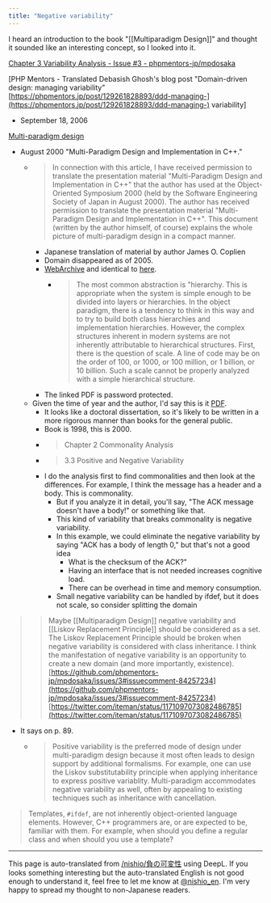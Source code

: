 ```yaml
---
title: "Negative variability"
---
```


I heard an introduction to the book "[[Multiparadigm Design]]" and thought it sounded like an interesting concept, so I looked into it.

[Chapter 3 Variability Analysis - Issue #3 - phpmentors-jp/mpdosaka](https://github.com/phpmentors-jp/mpdosaka/issues/3)

[PHP Mentors - Translated Debasish Ghosh's blog post "Domain-driven design: managing variability" [https://phpmentors.jp/post/129261828893/ddd-managing-](https://phpmentors.jp/post/129261828893/ddd-managing-) variability]
- September 18, 2006

[Multi-paradigm design](https://www.ogis-ri.co.jp/otc/hiroba/technical/MPD/)
- August 2000 "Multi-Paradigm Design and Implementation in C++."
    - > In connection with this article, I have received permission to translate the presentation material "Multi-Paradigm Design and Implementation in C++" that the author has used at the Object-Oriented Symposium 2000 (held by the Software Engineering Society of Japan in August 2000). The author has received permission to translate the presentation material "Multi-Paradigm Design and Implementation in C++". This document (written by the author himself, of course) explains the whole picture of multi-paradigm design in a compact manner.
        - Japanese translation of material by author James O. Coplien
        - Domain disappeared as of 2005.
        - [WebArchive](https://web.archive.org/web/20020910055641/http://www.rcnchicago.com/~jcoplien/Nippon/MPD/ThesisIntroduction_jpn.html) and identical to [here](https://sites.google.com/a/gertrudandcope.com/info/Publications/Mpd/ThesisIntroduction-jpn).
            - > The most common abstraction is "hierarchy. This is appropriate when the system is simple enough to be divided into layers or hierarchies. In the object paradigm, there is a tendency to think in this way and to try to build both class hierarchies and implementation hierarchies. However, the complex structures inherent in modern systems are not inherently attributable to hierarchical structures. First, there is the question of scale. A line of code may be on the order of 100, or 1000, or 100 million, or 1 billion, or 10 billion. Such a scale cannot be properly analyzed with a simple hierarchical structure.
        - The linked PDF is password protected.
    - Given the time of year and the author, I'd say this is it [PDF](https://citeseerx.ist.psu.edu/viewdoc/download?doi=10.1.1.84.7630&rep=rep1&type=pdf).
        - It looks like a doctoral dissertation, so it's likely to be written in a more rigorous manner than books for the general public.
        - Book is 1998, this is 2000.
        - > Chapter 2 Commonality Analysis
        - > 3.3 Positive and Negative Variability
        - I do the analysis first to find commonalities and then look at the differences. For example, I think the message has a header and a body. This is commonality.
            - But if you analyze it in detail, you'll say, "The ACK message doesn't have a body!" or something like that.
            - This kind of variability that breaks commonality is negative variability.
            - In this example, we could eliminate the negative variability by saying "ACK has a body of length 0," but that's not a good idea
                - What is the checksum of the ACK?"
                - Having an interface that is not needed increases cognitive load.
                - There can be overhead in time and memory consumption.
            - Small negative variability can be handled by ifdef, but it does not scale, so consider splitting the domain

> > Maybe [[Multiparadigm Design]] negative variability and [[Liskov Replacement Principle]] should be considered as a set. The Liskov Replacement Principle should be broken when negative variability is considered with class inheritance.
> I think the manifestation of negative variability is an opportunity to create a new domain (and more importantly, existence). [https://github.com/phpmentors-jp/mpdosaka/issues/3#issuecomment-84257234](https://github.com/phpmentors-jp/mpdosaka/issues/3#issuecomment-84257234)
[https://twitter.com/iteman/status/1171097073082486785](https://twitter.com/iteman/status/1171097073082486785)
- It says on p. 89.
    - > Positive variability is the preferred mode of design under multi-paradigm design because it most often leads to design support by additional formalisms. For example, one can use the Liskov substitutability principle when applying inheritance to express positive variablity. Multi-paradigm accommodates negative variability as well, often by appealing to existing techniques such as inheritance with cancellation.

> Templates, `#ifdef`, are not inherently object-oriented language elements. However, C++ programmers are, or are expected to be, familiar with them. For example, when should you define a regular class and when should you use a template?

---
This page is auto-translated from [/nishio/負の可変性](https://scrapbox.io/nishio/負の可変性) using DeepL. If you looks something interesting but the auto-translated English is not good enough to understand it, feel free to let me know at [@nishio_en](https://twitter.com/nishio_en). I'm very happy to spread my thought to non-Japanese readers.